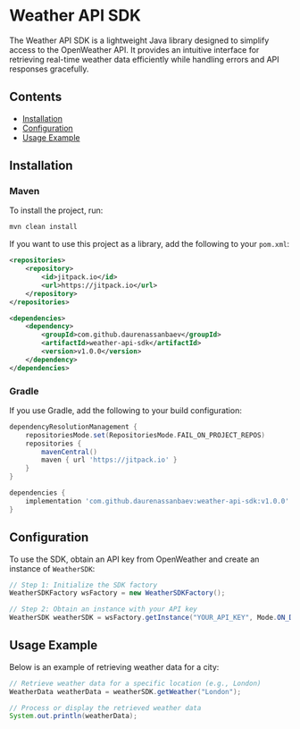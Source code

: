 
# Weather API SDK

The Weather API SDK is a lightweight Java library designed to simplify access to the OpenWeather API. It provides an intuitive interface for retrieving real-time weather data efficiently while handling errors and API responses gracefully.

## Contents

- [Installation](#installation)
- [Configuration](#configuration)
- [Usage Example](#usage-example)

## Installation

### Maven

To install the project, run:

```bash
mvn clean install
```

If you want to use this project as a library, add the following to your `pom.xml`:

```xml
<repositories>
    <repository>
        <id>jitpack.io</id>
        <url>https://jitpack.io</url>
    </repository>
</repositories>

<dependencies>
    <dependency>
        <groupId>com.github.daurenassanbaev</groupId>
        <artifactId>weather-api-sdk</artifactId>
        <version>v1.0.0</version>
    </dependency>
</dependencies>
```

### Gradle

If you use Gradle, add the following to your build configuration:

```groovy
dependencyResolutionManagement {
    repositoriesMode.set(RepositoriesMode.FAIL_ON_PROJECT_REPOS)
    repositories {
        mavenCentral()
        maven { url 'https://jitpack.io' }
    }
}

dependencies {
    implementation 'com.github.daurenassanbaev:weather-api-sdk:v1.0.0'
}
```

## Configuration

To use the SDK, obtain an API key from OpenWeather and create an instance of `WeatherSDK`:

```java
// Step 1: Initialize the SDK factory
WeatherSDKFactory wsFactory = new WeatherSDKFactory();

// Step 2: Obtain an instance with your API key
WeatherSDK weatherSDK = wsFactory.getInstance("YOUR_API_KEY", Mode.ON_DEMAND);
```

## Usage Example

Below is an example of retrieving weather data for a city:

```java
// Retrieve weather data for a specific location (e.g., London)
WeatherData weatherData = weatherSDK.getWeather("London");

// Process or display the retrieved weather data
System.out.println(weatherData);
```